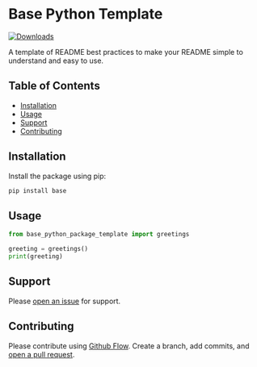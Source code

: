 # Base Python Template

[![Downloads](https://static.pepy.tech/personalized-badge/base-python-package-template?period=total&units=none&left_color=grey&right_color=green&left_text=Downloads)](https://pepy.tech/project/base-python-package-template)

A template of README best practices to make your README simple to understand and easy to use.

## Table of Contents

- [Installation](#installation)
- [Usage](#usage)
- [Support](#support)
- [Contributing](#contributing)

## Installation

Install the package using pip:

```sh
pip install base
```

## Usage

```python
from base_python_package_template import greetings

greeting = greetings()
print(greeting)
```

## Support

Please [open an issue](https://github.com/apinanyogaratnam/base-python-package-template/issues/new) for support.

## Contributing

Please contribute using [Github Flow](https://guides.github.com/introduction/flow/). Create a branch, add commits, and [open a pull request](https://github.com/apinanyogaratnam/base-python-package-template/compare/).
